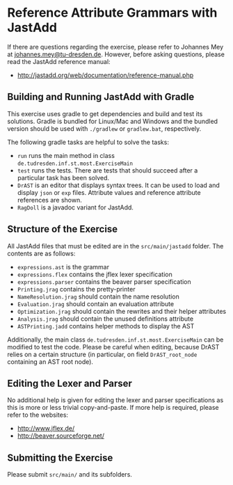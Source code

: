 # Reference Attribute Grammars with JastAdd

If there are questions regarding the exercise, please refer to Johannes Mey
at johannes.mey@tu-dresden.de. However, before asking questions, please read the
JastAdd reference manual:

* <http://jastadd.org/web/documentation/reference-manual.php>

## Building and Running JastAdd with Gradle

This exercise uses gradle to get dependencies and build and test its solutions.
Gradle is bundled for Linux/Mac and Windows and the bundled version should be
used with `./gradlew` or `gradlew.bat`, respectively.


The following gradle tasks are helpful to solve the tasks:

* `run` runs the main method in class `de.tudresden.inf.st.most.ExerciseMain`
* `test` runs the tests. There are tests that should succeed after a
 particular task has been solved.
* `DrAST` is an editor that displays syntax trees. It can be used to load and
 display `json` or `exp` files. Attribute values and reference attribute
 references are shown.
* `RagDoll` is a javadoc variant for JastAdd.

## Structure of the Exercise

All JastAdd files that must be edited are in the `src/main/jastadd` folder. The contents are as follows:

* `expressions.ast` is the grammar
* `expressions.flex` contains the jflex lexer specification
* `expressions.parser` contains the beaver parser specification
* `Printing.jrag` contains the pretty-printer
* `NameResolution.jrag` should contain the name resolution
* `Evaluation.jrag` should contain an evaluation attribute
* `Optimization.jrag` should contain the rewrites and their helper attributes
* `Analysis.jrag` should contain the unused definitions attribute
* `ASTPrinting.jadd` contains helper methods to display the AST

Additionally, the main class `de.tudresden.inf.st.most.ExerciseMain` can be
modified to test the code. Please be careful when editing, because DrAST
relies on a certain structure (in particular, on field `DrAST_root_node`
containing an AST root node).

## Editing the Lexer and Parser

No additional help is given for editing the lexer and parser specifications as
this is more or less trivial copy-and-paste. If more help is required, please
refer to the websites:
* <http://www.jflex.de/>
* <http://beaver.sourceforge.net/>

## Submitting the Exercise

Please submit `src/main/` and its subfolders.